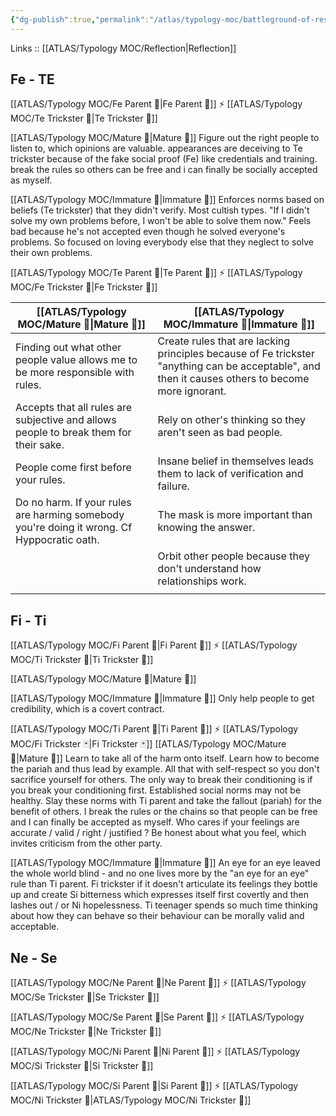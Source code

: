 ```yaml
---
{"dg-publish":true,"permalink":"/atlas/typology-moc/battleground-of-responsibility/","created":"2023-01-06T16:46:08.251+01:00","updated":"2023-03-09T10:13:42.954+01:00"}
---
```


Links :: [[ATLAS/Typology MOC/Reflection\|Reflection]] 

## Fe - TE
[[ATLAS/Typology MOC/Fe Parent 🤨\|Fe Parent 🤨]] ⚡ [[ATLAS/Typology MOC/Te Trickster 🤡\|Te Trickster 🤡]]

[[ATLAS/Typology MOC/Mature 🐢\|Mature 🐢]]
Figure out the right people to listen to, which opinions are valuable. appearances are deceiving to Te trickster because of the fake social proof (Fe) like credentials and training. break the rules so others can be free and i can finally be socially accepted as myself.

[[ATLAS/Typology MOC/Immature 🐎\|Immature 🐎]]
Enforces norms based on beliefs (Te trickster) that they didn't verify. Most cultish types.
"If I didn't solve my own problems before, I won't be able to solve them now." Feels bad because he's not accepted even though he solved everyone's problems. So focused on loving everybody else that they neglect to solve their own problems.

[[ATLAS/Typology MOC/Te Parent 🤨\|Te Parent 🤨]] ⚡ [[ATLAS/Typology MOC/Fe Trickster 🤡\|Fe Trickster 🤡]]

| [[ATLAS/Typology MOC/Mature 🐢\|Mature 🐢]] | [[ATLAS/Typology MOC/Immature 🐎\|Immature 🐎]]                                                                                                                                   |
| ------------- | ------------------------------------------------------------------------------------------------------------------------------------------------- |
| Finding out what other people value allows me to be more responsible with rules.             | Create rules that are lacking principles because of Fe trickster "anything can be acceptable", and then it causes others to become more ignorant. |
| Accepts that all rules are subjective and allows people to break them for their sake.              | Rely on other's thinking so they aren't seen as bad people.                                                                                       |
| People come first before your rules.              | Insane belief in themselves leads them to lack of verification and failure.                                                                       |
| Do no harm. If your rules are harming somebody you're doing it wrong. Cf Hyppocratic oath.              | The mask is more important than knowing the answer.                                                                                               |
|               | Orbit other people because they don't understand how relationships work.                                                                          |
|               |                                                                                                                                                   |

## Fi - Ti
[[ATLAS/Typology MOC/Fi Parent 🤨\|Fi Parent 🤨]] ⚡ [[ATLAS/Typology MOC/Ti Trickster 🤡\|Ti Trickster 🤡]]

[[ATLAS/Typology MOC/Mature 🐢\|Mature 🐢]]


[[ATLAS/Typology MOC/Immature 🐎\|Immature 🐎]]
Only help people to get credibility, which is a covert contract.

[[ATLAS/Typology MOC/Ti Parent 🤨\|Ti Parent 🤨]] ⚡ [[ATLAS/Typology MOC/Fi Trickster 🃏\|Fi Trickster 🃏]]
[[ATLAS/Typology MOC/Mature 🐢\|Mature 🐢]]
Learn to take all of the harm onto itself. Learn how to become the pariah and thus lead by example. All that with self-respect so you don't sacrifice yourself for others. The only way to break their conditioning is if you break your conditioning first. Established social norms may not be healthy. Slay these norms with Ti parent and take the fallout (pariah) for the benefit of others. I break the rules or the chains so that people can be free and I can finally be accepted as myself. Who cares if your feelings are accurate / valid / right / justified ? Be honest about what you feel, which invites criticism from the other party.

[[ATLAS/Typology MOC/Immature 🐎\|Immature 🐎]]
An eye for an eye leaved the whole world blind - and no one lives more by the "an eye for an eye" rule than Ti parent.
Fi trickster if it doesn't articulate its feelings they bottle up and create Si bitterness which expresses itself first covertly and then lashes out / or Ni hopelessness. Ti teenager spends so much time thinking about how they can behave so their behaviour can be morally valid and acceptable.

## Ne - Se 
[[ATLAS/Typology MOC/Ne Parent 🤨\|Ne Parent 🤨]] ⚡ [[ATLAS/Typology MOC/Se Trickster 🤡\|Se Trickster 🤡]]

[[ATLAS/Typology MOC/Se Parent 🤨\|Se Parent 🤨]] ⚡ [[ATLAS/Typology MOC/Ne Trickster 🤡\|Ne Trickster 🤡]]

[[ATLAS/Typology MOC/Ni Parent 🤨\|Ni Parent 🤨]] ⚡ [[ATLAS/Typology MOC/Si Trickster 🤡\|Si Trickster 🤡]]

[[ATLAS/Typology MOC/Si Parent 🤨\|Si Parent 🤨]] ⚡ [[ATLAS/Typology MOC/Ni Trickster 🤡\|ATLAS/Typology MOC/Ni Trickster 🤡]]






